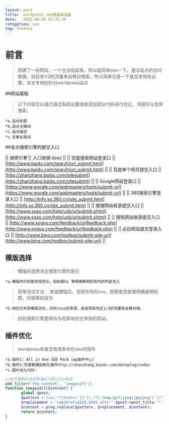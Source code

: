 ```yaml
---
layout: post
title:  wordpress seo最基础准备
date:   2015-08-30 23:33:36
categories: seo
tag: fontend
---
```


# 前言

> 搭建了一些网站，一个也没有起来，所以就简单seo一下，通过站点的访问数据，目前有1/2的流量来自移动搜索，所以简单记录一下是应该很有必要。本文专特别针对wordpress站点

##网站基础
> 以下内容可以通过通过系统设置或者添加部分代码进行优化，详细可以具体搜索。

	*a.站点标题
	*b.站点关键词
	*c.站点描述
	*c.文章长尾词


##各大搜索引擎的提交入口


|| *搜索引擎* || *入口链接 (low)* || 
|| 百度搜索网站登录口 || [http://www.baidu.com/search/url_submit.html](http://www.baidu.com/search/url_submit.html) ||
|| 百度单个网页提交入口 || [http://zhanzhang.baidu.com/sitesubmit](http://zhanzhang.baidu.com/sitesubmit) ||
|| Google网站登录口 || [https://www.google.com/webmasters/tools/submit-url](https://www.google.com/webmasters/tools/submit-url) ||
|| 360搜索引擎登录入口 || [http://info.so.360.cn/site_submit.html](http://info.so.360.cn/site_submit.html) ||
|| 搜搜网站收录提交入口 || [http://www.soso.com/help/usb/urlsubmit.shtml](http://www.soso.com/help/usb/urlsubmit.shtml) ||
|| 搜狗网站收录提交入口 || [http://www.sogou.com/feedback/urlfeedback.php](http://www.sogou.com/feedback/urlfeedback.php) ||
|| 必应网站提交登录入口 || [http://www.bing.com/toolbox/submit-site-url](http://www.bing.com/toolbox/submit-site-url) ||


## 模版选择

> 模版的选择决定搜索引擎的索引

	*a.模版的代码是否规范化，如标题h1 等明确表明标签内的内容含义

>简单测试方法： 安装模版后，去除所有的css，观察是否能够明确表明标题，内容等的层次

	*b.响应式布局模版优先，分析cnzz的来源，会发现有将近1/3的流量来自移动端。

>目前搜索引擎更倾向与检索响应式布局的网站。


## 插件优化

>wordpress本身含有很多优化seo的插件

	*a.插件1: All in One SEO Pack（wp插件中心）
	*b.插件2:百度数据结构化插件http://zhanzhang.baidu.com/dataplug/index
	*c.图片优化代码：
```php
//给文章图片自动添加alt和title信息
add_filter('the_content', 'imagesalt');
function imagesalt($content) {
       global $post;
       $pattern ="/<a(.*?)href=('|\")(.*?).(bmp|gif|jpeg|jpg|png)('|\")(.*?)>/i";
       $replacement = '<a$1href=$2$3.$4$5 alt="'.$post->post_title.'" title="'.$post->post_title.'"$6>';
       $content = preg_replace($pattern, $replacement, $content);
       return $content;
}
```

